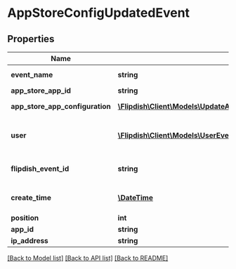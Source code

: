 # AppStoreConfigUpdatedEvent

## Properties
Name | Type | Description | Notes
------------ | ------------- | ------------- | -------------
**event_name** | **string** | The event name | [optional] 
**app_store_app_id** | **string** | App Store Id | [optional] 
**app_store_app_configuration** | [**\Flipdish\\Client\Models\UpdateAppStoreAppConfigurationWebhookDTO**](UpdateAppStoreAppConfigurationWebhookDTO.md) | App Configuration | [optional] 
**user** | [**\Flipdish\\Client\Models\UserEventInfo**](UserEventInfo.md) | User who has update the configuration | [optional] 
**flipdish_event_id** | **string** | The identitfier of the event | [optional] 
**create_time** | [**\DateTime**](\DateTime.md) | The time of creation of the event | [optional] 
**position** | **int** | Position | [optional] 
**app_id** | **string** | App id | [optional] 
**ip_address** | **string** | Ip Address | [optional] 

[[Back to Model list]](../README.md#documentation-for-models) [[Back to API list]](../README.md#documentation-for-api-endpoints) [[Back to README]](../README.md)


